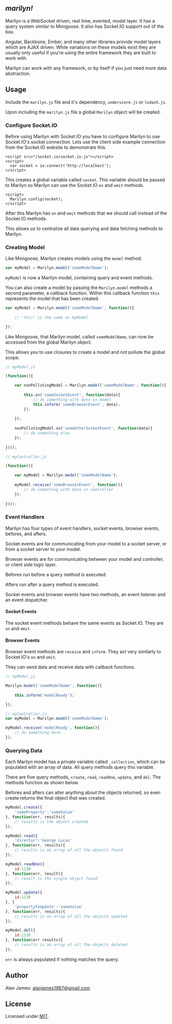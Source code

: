 *marilyn!*
---

Marilyn is a WebSocket driven, real time, evented, model layer. It has a query system similar to Mongoose. It also has Socket.IO support out of the box.

Angular, Backbone, Ember, and many other libraries provide model layers which are AJAX driven. While variations on these models exist they are usually only useful if you're using the entire framework they are built to work with.

Marilyn can work with any framework, or by itself if you just need more data abstraction.

## Usage

Include the `marilyn.js` file and it's dependency, `underscore.js` or `lodash.js`.

Upon including the `marilyn.js` file a global `Marilyn` object will be created.

### Configure Socket.IO

Before using Marilyn with Socket.IO you have to configure Marilyn to use Socket.IO's socket connection. Lets use the client side example connection from the Socket.IO website to demonstrate this.

```
<script src="/socket.io/socket.io.js"></script>
<script>
  var socket = io.connect('http://localhost');
</script>
```

This creates a global variable called `socket`. This variable should be passed to Marilyn so Marilyn can use the Socket.IO `on` and `emit` methods.

```
<script>
  Marilyn.config(socket);
</script>
```

After this Marilyn has `on` and `emit` methods that we should call instead of the Socket.IO methods.

This allows us to centralize all data querying and data fetching methods to Marilyn.

### Creating Model

Like Mongoose, Marilyn creates models using the `model` method. 

```js
var myModel = Marilyn.model('someModelName');
```

`myModel` is now a Marilyn model, containing query and event methods.

You can also create a model by passing the `Marilyn.model` methods a second parameter, a callback function. Within this callback function `this` represents the model that has been created.

```js
var myModel = Marilyn.model('someModelName', function(){
	
	// "this" is the same as myModel

});
```

Like Mongoose, that Marilyn model, called `someModelName`, can now be accessed from the global Marilyn object. 

This allows you to use closures to create a model and not pollute the global scope.

```js
// myModel.js

(function(){

	var nonPollutingModel = Marilyn.model('someModelName', function(){
		
		this.on('someSocketEvent', function(data){
			// do something with data in model
			this.inform('someBrowserEvent', data);
		});
	
	});
	
	nonPollutingModel.on('someOtherSocketEvent', function(data){
		// do something else
	});
	
})();
```

```js
// myController.js

(function(){

	var myModel = Marilyn.model('someModelName');
	
	myModel.receive('someBrowserEvent', function(){
		// do something with data in controller
	});
	
})();
```

### Event Handlers

Marilyn has four types of event handlers, socket events, browser events, befores, and afters. 

Socket events are for communicating from your model to a socket server, or from a socket server to your model.

Browser events are for communicating between your model and controller, or client side logic layer.

Befores run before a query method is executed. 

Afters run after a query method is executed.

Socket events and browser events have two methods, an event listener and an event dispatcher.

#### Socket Events

The socket event methods behave the same events as Socket.IO. They are `on` and `emit`.

#### Browser Events

Browser event methods are `receive` and `inform`. They act very similarly to Socket.IO's `on` and `emit`. 

They can send data and receive data with callback functions.

```js
// myModel.js

Marilyn.model('someModelName', function(){
	
	this.inform('modelReady');

});
```

```js
// myController.js
var myModel = Marilyn.model('someModelName');

myModel.receive('modelReady', function(){
	// do something here
});
```

### Querying Data

Each Marilyn model has a private variable called `_collection`, which can be populated with an array of data. All query methods query this variable.

There are five query methods, `create`, `read`, `readOne`, `update`, and `del`. The methods function as shown below.

Befores and afters can alter anything about the objects returned, so even create returns the final object that was created.

```js
myModel.create({
	'someProperty':'someValue'
}, function(err, results){
	// results is the object created
});

myModel.read({
	'director':'George Lucas'
}, function(err, results){
	// results is an array of all the objects found
});

myModel.readOne({
	id:1138
}, function(err, result){
	// result is the single object found
});

myModel.update({
	id:1138
}, {
	'propertyToUpdate':'someValue'
}, function(err, results){
	// results is an array of all the objects updated
});

myModel.del({
	id:1138
}, function(err results){
	// results is an array of all the objects deleted
});
```

`err` is always populated if nothing matches the query.

Author
---
Alan James: [alanjames1987@gmail.com](mailto:alanjames1987@gmail.com)

License
---
Licensed under [MIT](https://github.com/alanjames1987/marilynjs/blob/master/LICENSE).